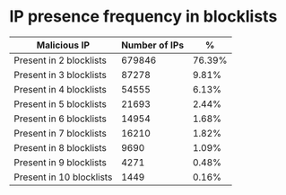 # IP presence frequency in blocklists
| Malicious IP | Number of IPs | % |
|----|----|----|
| Present in 2 blocklists | 679846 | 76.39% |
| Present in 3 blocklists | 87278 | 9.81% |
| Present in 4 blocklists | 54555 | 6.13% |
| Present in 5 blocklists | 21693 | 2.44% |
| Present in 6 blocklists | 14954 | 1.68% |
| Present in 7 blocklists | 16210 | 1.82% |
| Present in 8 blocklists | 9690 | 1.09% |
| Present in 9 blocklists | 4271 | 0.48% |
| Present in 10 blocklists | 1449 | 0.16% |
